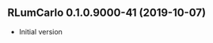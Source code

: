 




<!-- NEWS.md was auto-generated by NEWS.Rmd. Please DO NOT edit by hand!-->

## RLumCarlo 0.1.0.9000-41 (2019-10-07)

  - Initial version
